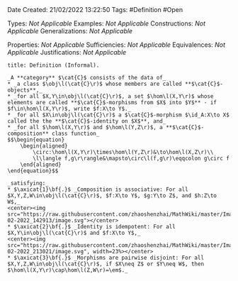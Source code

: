 <br />
<br />

Date Created: 21/02/2022 13:22:50
Tags: #Definition #Open 

Types: _Not Applicable_
Examples: _Not Applicable_
Constructions: _Not Applicable_
Generalizations: _Not Applicable_

Properties: _Not Applicable_
Sufficiencies: _Not Applicable_
Equivalences: _Not Applicable_
Justifications: _Not Applicable_

``` ad-Definition
title: Definition (Informal).

_A **category** $\cat{C}$ consists of the data of_
* _a class $\obj\l(\cat{C}\r)$ whose members are called **$\cat{C}$-objects**,_
* _for all $X,Y\in\obj\l(\cat{C}\r)$, a set $\hom\l(X,Y\r)$ whose elements are called **$\cat{C}$-morphisms from $X$ into $Y$** - if $f\in\hom\l(X,Y\r)$, write $f:X\to Y$._
* _for all $X\in\obj\l(\cat{C}\r)$ a $\cat{C}$-morphism $\id_A:X\to X$ called the the **$\cat{C}$-identity on $X$**, and_
* _for all $\hom\l(X,Y\r)$ and $\hom\l(Y,Z\r)$, a **$\cat{C}$-composition** class function_
$$\begin{equation}
    \begin{aligned}
        \circ:\hom\l(X,Y\r)\times\hom\l(Y,Z\r)&\to\hom\l(X,Z\r)\\
        \l\langle f,g\r\rangle&\mapsto\circ\l(f,g\r)\eqqcolon g\circ f
    \end{aligned}
\end{equation}$$

_satisfying:_
* $\axicat{1}\bf{.}$ _Composition is associative: For all $X,Y,Z,W\in\obj\l(\cat{C}\r)$, $f:X\to Y$, $g:Y\to Z$, and $h:Z\to W$,_
<center><img src="https://raw.githubusercontent.com/zhaoshenzhai/MathWiki/master/Images/21-02-2022_142913/image.svg"></center>
* $\axicat{2}\bf{.}$ _Identity is idempotent: For all $X,Y\in\obj\l(\cat{C}\r)$ and $f:X\to Y$,_
<center><img src="https://raw.githubusercontent.com/zhaoshenzhai/MathWiki/master/Images/09-02-2022_213021/image.svg", width=23%></center>
* $\axicat{3}\bf{.}$ _Morphisms are pairwise disjoint: For all $X,Y,Z,W\in\obj\l(\cat{C}\r)$, if $X\neq Z$ or $Y\neq W$, then $\hom\l(X,Y\r)\cap\hom\l(Z,W\r)=\em$._


```
